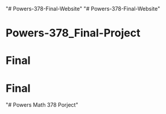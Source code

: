 "# Powers-378-Final-Website" 
"# Powers-378-Final-Website" 
# Powers-378_Final-Project
# Final
# Final
"# Powers Math 378 Porject" 
